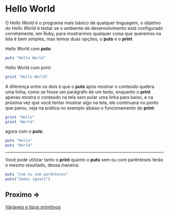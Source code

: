 # Hello World

O *Hello World* é o programa mais básico de qualquer linguagem, o objetivo do *Hello World* é testar se o ambiente de desenvolvimento está configurado corretamente, em Ruby, para mostrarmos qualquer coisa que queremos na tela é bem simples, mas temos duas opções, o **puts** e o **print**

Hello World com **puts**:

```ruby
puts "Hello World"
```

Hello World com print:

```ruby
print "Hello World"
```

A diferença entre os dois é que o **puts** após mostrar o conteúdo quebra uma linha, como se fosse um parágrafo de um texto, enquanto o **print** apenas mostra o conteúdo na tela sem pular uma linha para baixo, e na próxima vez que você tentar mostrar algo na tela, ele continuará no ponto que parou, veja na prática no exemplo abaixo o funcionamento do **print**:

```ruby
print "Hello"
print "World"
```

agora com o **puts**:

```ruby
puts "Hello"
puts "World"
```

---

Você pode utilizar tanto o **print** quanto o **puts** sem ou com parênteses terão o mesmo resultado, dessa maneira:

```ruby
puts "Com ou sem parênteses"
puts("Somos iguais")
```

## Proximo =>
[Váriaveis e tipos primitivos](../variaveis/README.md)
